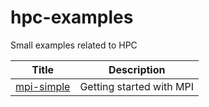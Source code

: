 # hpc-examples
Small examples related to HPC

| Title | Description |
|-------|-------------|
| [mpi-simple](mpi-simple) |  Getting started with MPI |
